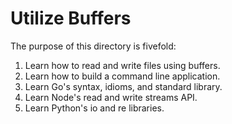# Utilize Buffers
The purpose of this directory is fivefold:
1. Learn how to read and write files using buffers.
2. Learn how to build a command line application.
3. Learn Go's syntax, idioms, and standard library.
4. Learn Node's read and write streams API.
5. Learn Python's io and re libraries.
